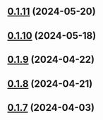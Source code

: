 ## [0.1.11](https://github.com/treasure-data/se-starter-pack/compare/0.1.10...0.1.11) (2024-05-20)



## [0.1.10](https://github.com/treasure-data/se-starter-pack/compare/0.1.9...0.1.10) (2024-05-18)



## [0.1.9](https://github.com/treasure-data/se-starter-pack/compare/0.1.8...0.1.9) (2024-04-22)



## [0.1.8](https://github.com/treasure-data/se-starter-pack/compare/0.1.7...0.1.8) (2024-04-21)



## [0.1.7](https://github.com/treasure-data/se-starter-pack/compare/0.1.6...0.1.7) (2024-04-03)



